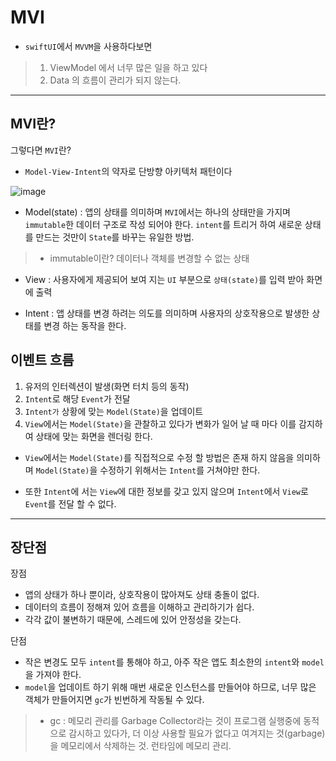 # MVI

- `swiftUI`에서 `MVVM`을 사용하다보면
> 1. ViewModel 에서 너무 많은 일을 하고 있다
> 2. Data 의 흐름이 관리가 되지 않는다.

***

## MVI란?
그렇다면 `MVI`란?

- `Model-View-Intent`의 약자로 단방향 아키텍처 패턴이다

![image](https://i0.wp.com/post.dooray.io/wp-content/uploads/2023/08/%EC%8A%A4%ED%81%AC%EB%A6%B0%EC%83%B7-2023-08-31-%EC%98%A4%ED%9B%84-5.48.55.png?resize=2048%2C1071&ssl=1)

- Model(state) : 앱의 상태를 의미하며 `MVI`에서는 하나의 상태만을 가지며 `immutable`한 데이터 구조로 작성 되어야 한다. `intent`를 트리거 하여 새로운 상태를 만드는 것만이 `State`를 바꾸는 유일한 방법.
> - immutable이란? 데이터나 객체를 변경할 수 없는 상태

- View : 사용자에게 제공되어 보여 지는 `UI` 부분으로 `상태(state)`를 입력 받아 화면에 출력

- Intent : 앱 상태를 변경 하려는 의도를 의미하며 사용자의 상호작용으로 발생한 상태를 변경 하는 동작을 한다.

## 이벤트 흐름

1. 유저의 인터렉션이 발생(화면 터치 등의 동작)
2. `Intent`로 해당 `Event`가 전달
3. `Intent가` 상황에 맞는 `Model(State)`을 업데이트
4. `View`에서는 `Model(State)`을 관찰하고 있다가 변화가 일어 날 때 마다 이를 감지하여 상태에 맞는 화면을 렌더링 한다.

- `View`에서는 `Model(State)`를 직접적으로 수정 할 방법은 존재 하지 않음을 의미하며 `Model(State)`을 수정하기 위해서는 `Intent`를 거쳐야만 한다. 

- 또한 `Intent`에 서는 `View`에 대한 정보를 갖고 있지 않으며 `Intent`에서 `View`로 `Event`를 전달 할 수 없다.

***

## 장단점

장점
- 앱의 상태가 하나 뿐이라, 상호작용이 많아져도 상태 충돌이 없다.
- 데이터의 흐름이 정해져 있어 흐름을 이해하고 관리하기가 쉽다.
- 각각 값이 불변하기 때문에, 스레드에 있어 안정성을 갖는다.

단점 
- 작은 변경도 모두 `intent`를 통해야 하고, 아주 작은 앱도 최소한의 `intent`와 `model`을 가져야 한다.
- `model`을 업데이트 하기 위해 매번 새로운 인스턴스를 만들어야 하므로, 너무 많은 객체가 만들어지면 `gc`가 빈번하게 작동될 수 있다.
> - gc : 메모리 관리를 Garbage Collector라는 것이 프로그램 실행중에 동적으로 감시하고 있다가, 더 이상 사용할 필요가 없다고 여겨지는 것(garbage)을 메모리에서 삭제하는 것. 런타임에 메모리 관리.